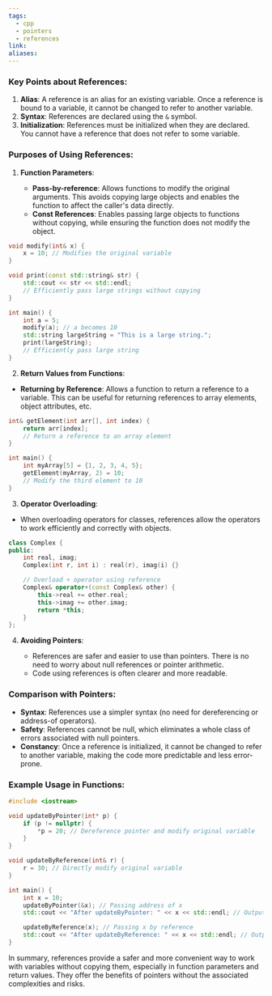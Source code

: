 ```yaml
---
tags:
  - cpp
  - pointers
  - references
link: 
aliases:
---
```



### Key Points about References:

1. **Alias**: A reference is an alias for an existing variable. Once a reference is bound to a variable, it cannot be changed to refer to another variable.
2. **Syntax**: References are declared using the `&` symbol.
3. **Initialization**: References must be initialized when they are declared. You cannot have a reference that does not refer to some variable.


### Purposes of Using References:

1. **Function Parameters**:
    
    - **Pass-by-reference**: Allows functions to modify the original arguments. This avoids copying large objects and enables the function to affect the caller's data directly.
    - **Const References**: Enables passing large objects to functions without copying, while ensuring the function does not modify the object.


```cpp
void modify(int& x) {
    x = 10; // Modifies the original variable
}

void print(const std::string& str) {
    std::cout << str << std::endl; 
    // Efficiently pass large strings without copying
}

int main() {
    int a = 5;
    modify(a); // a becomes 10
    std::string largeString = "This is a large string.";
    print(largeString); 
    // Efficiently pass large string
}
```

2. **Return Values from Functions**:

- **Returning by Reference**: Allows a function to return a reference to a variable. This can be useful for returning references to array elements, object attributes, etc.

```cpp
int& getElement(int arr[], int index) {
    return arr[index]; 
    // Return a reference to an array element
}

int main() {
    int myArray[5] = {1, 2, 3, 4, 5};
    getElement(myArray, 2) = 10; 
    // Modify the third element to 10
}

```


3. **Operator Overloading**:

- When overloading operators for classes, references allow the operators to work efficiently and correctly with objects.

```cpp
class Complex {
public:
    int real, imag;
    Complex(int r, int i) : real(r), imag(i) {}

    // Overload + operator using reference
    Complex& operator+(const Complex& other) {
        this->real += other.real;
        this->imag += other.imag;
        return *this;
    }
};
```

4. **Avoiding Pointers**:
    
    - References are safer and easier to use than pointers. There is no need to worry about null references or pointer arithmetic.
    - Code using references is often clearer and more readable.



### Comparison with Pointers:

- **Syntax**: References use a simpler syntax (no need for dereferencing or address-of operators).
- **Safety**: References cannot be null, which eliminates a whole class of errors associated with null pointers.
- **Constancy**: Once a reference is initialized, it cannot be changed to refer to another variable, making the code more predictable and less error-prone.

### Example Usage in Functions:


```cpp
#include <iostream>

void updateByPointer(int* p) {
    if (p != nullptr) {
        *p = 20; // Dereference pointer and modify original variable
    }
}

void updateByReference(int& r) {
    r = 30; // Directly modify original variable
}

int main() {
    int x = 10;
    updateByPointer(&x); // Passing address of x
    std::cout << "After updateByPointer: " << x << std::endl; // Output: 20

    updateByReference(x); // Passing x by reference
    std::cout << "After updateByReference: " << x << std::endl; // Output: 30
}
```


In summary, references provide a safer and more convenient way to work with variables without copying them, especially in function parameters and return values. They offer the benefits of pointers without the associated complexities and risks.